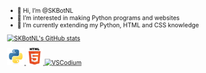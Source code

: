 - 👋 Hi, I’m @SKBotNL
- 👀 I’m interested in making Python programs and websites
- 🌱 I’m currently extending my Python, HTML and CSS knowledge

[![SKBotNL's GitHub stats](https://github-readme-stats.vercel.app/api?username=SKBotNL&theme=dark)](https://www.github.com/SKBotNL)

<a href="https://www.python.org" target="_blank"> <img src="https://raw.githubusercontent.com/devicons/devicon/master/icons/python/python-original.svg" alt="python" width="40" height="40"/> </a>
<a href="https://www.w3.org/html/" target="_blank"> <img src="https://raw.githubusercontent.com/devicons/devicon/master/icons/html5/html5-original-wordmark.svg" alt="html5" width="40" height="40"/> </a>
<a href="https://vscodium.com" target="_blank"> <img src="https://static-00.iconduck.com/assets.00/file-type-vscode-icon-512x508-376y62ux.png" alt="VSCodium" width="40" height="40"/> </a>
<!---
SKBotNL/SKBotNL is a ✨ special ✨ repository because its `README.md` (this file) appears on your GitHub profile.
You can click the Preview link to take a look at your changes.
--->
